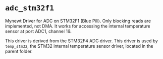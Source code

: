# `adc_stm32f1`

Mynewt Driver for ADC on STM32F1 (Blue Pill). Only blocking reads are implemented,
not DMA.  It works for accessing the internal temperature sensor at port ADC1, channel 16.

This driver is derived from the STM32F4 ADC driver.  This driver is used by
`temp_stm32`, the STM32 internal temperature sensor driver, located in the parent folder.
